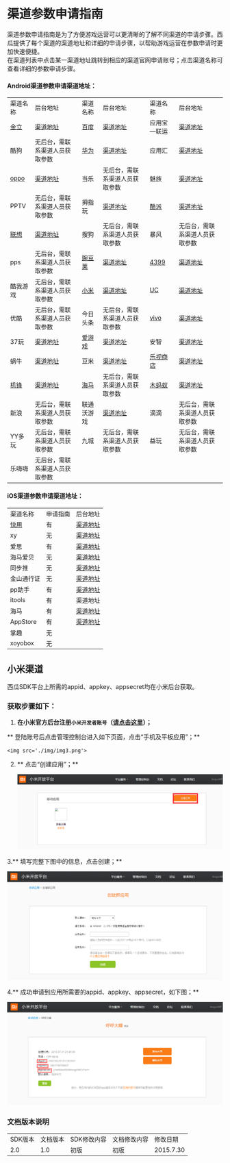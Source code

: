 # 渠道参数申请指南

渠道参数申请指南是为了方便游戏运营可以更清晰的了解不同渠道的申请步骤。西瓜提供了每个渠道的渠道地址和详细的申请步骤，以帮助游戏运营在参数申请时更加快速便捷。  
在渠道列表中点击某一渠道地址跳转到相应的渠道官网申请账号；点击渠道名称可查看详细的参数申请步骤。



#### Android渠道参数申请渠道地址：

<table>
 <tr>
	<td>渠道名称</td>
	<td>后台地址</td>
	<td>渠道名称</td>
	<td>后台地址</td>
	<td>渠道名称</td>
	<td>后台地址</td>
 </tr>
 <tr>
	<td><a href="./application/jinli.html" target="_blank">金立</td>
	<td><a href="http://dev.game.gionee.com/" target="_parent">渠道地址</a></td>
	<td><a href="./application/aiyouxi.html" target="_blank">百度</a></td>
	<td><a href="http://app.baidu.com" target="_parent">渠道地址</a></td>
	<td>应用宝—联运</td>
	<td><a href="http://open.qq.com/" target="_parent" title="http://open.qq.com/">渠道地址</a></td>
 </tr>
 <tr>
	<td>酷狗</td>
	<td>无后台，需联系渠道人员获取参数</td>
	<td><a href="./application/huawei.html" target="_blank">华为</a></td>
	<td><a href="http://developer.huawei.com/" target="_parent">渠道地址</a></td>
	<td>应用汇</td>
	<td><a href="http://dev.appchina.com/" target="_parent" title="http://dev.appchina.com/">渠道地址</a></td>
 </tr>
 <tr>
	<td><a href="./application/oppo.html" target="_blank">oppo</a></td>
	<td><a href="http://open.oppomobile.com/" target="_parent">渠道地址</a></td>
	<td>当乐</td>
	<td>无后台，需联系渠道人员获取参数</td>
	<td>魅族</td>
	<td><a href="https://member.meizu.com/" target="_parent" title="https://member.meizu.com/">渠道地址</a></td>
 </tr>
 <tr>
	<td>PPTV</td>
	<td>无后台，需联系渠道人员获取参数</td>
	<td>拇指玩</td>
	<td><a href="http://open.muzhiwan.com/" target="_parent">渠道地址</a></td>
	<td><a href="./application/kupai.html" target="_blank">酷派</td>
	<td><a href="http://appdev.coolyun.com/ylra/" target="_parent">渠道地址</a></td>
 </tr>
 <tr>
	<td><a href="./application/leshi.html" target="_blank">联想</a></td>
	<td><a href="https://passport.lenovo.com" target="_parent" title="https://passport.lenovo.com">渠道地址</a></td>
	<td>搜狗</td>
	<td>无后台，需联系渠道人员获取参数</td>
	<td>暴风</td>
	<td>无后台，需联系渠道人员获取参数</td>
 </tr>
 <tr>
	<td>pps</td>
	<td>无后台，需联系渠道人员获取参数</td>
	<td><a href="./application/wandoujia.html" target="_blank">豌豆荚</a></td>
	<td><a href="http://open.wandoujia.com/home" target="_parent">渠道地址</a></td>
	<td><a href="./application/4399.html" target="_blank">4399</a></td>
	<td><a href="http://opensj.4399api.net" target="_parent">渠道地址</a></td>
 </tr>
 <tr>
	<td>酷我游戏</td>
	<td>无后台，需联系渠道人员获取参数</td>
	<td><a href="#xiaomi">小米</a></td>
	<td><a href="https://account.xiaomi.com" target="_parent">渠道地址</a></td>
	<td><a href="./application/uc.html" target="_blank">UC</a></td>
	<td><a href="http://game.open.uc.cn/" target="_parent">渠道地址</a></td>
 </tr>
 <tr>
	<td>优酷</td>
	<td>无后台，需联系渠道人员获取参数</td>
	<td>今日头条</td>
	<td>无后台，需联系渠道人员获取参数</td>
	<td><a href="./application/vivo.html" target="_blank">vivo</a></td>
	<td><a href="https://developer.vivo.com.cn/" target="_parent">渠道地址</a></td>
 </tr>
 <tr>
	<td>37玩</td>
	<td><a href="http://my.37.com/" target="_parent" title="http://my.37.com/">渠道地址</a></td>
	<td><a href="./application/aiyouxi.html" target="_blank">爱游戏</a></td>
	<td><a href="http://open.play.cn/dev/" target="_parent">渠道地址</a></td>
	<td>安智</td>
	<td><a href="http://dev.anzhi.com/" target="_parent">渠道地址</a></td>
 </tr>
 <tr>
	<td>蜗牛</td>
	<td><a href="http://dev.snail.com/" target="_parent" title="http://dev.snail.com/">渠道地址</a></td>
	<td>豆米</td>
	<td><a href="http://www.doumi.cn" target="_parent" title="http://www.doumi.cn">渠道地址</a></td>
	<td><a href="./application/leshi.html" target="_blank">乐视商店</a></td>
	<td><a href="http://open.letv.com" target="_parent">渠道地址</a></td>
 </tr>
 <tr>
	<td><a href="./application/jifeng.html" target="_blank">机锋</a></td>
	<td><a href="http://dev.gfan.com/" target="_parent" title="http://dev.gfan.com/">渠道地址</a></td>
	<td><a href="./application/haima.html" target="_blank">海马</td>
	<td>无后台，需联系渠道人员获取参数</td>
	<td><a href="./application/mumayi.html" target="_blank">木蚂蚁</td>
	<td><a href="http://dev.mumayi.com/" target="_parent" title="http://dev.mumayi.com/">渠道地址</a></td>
 </tr>
 <tr>
	<td>新浪</td>
	<td>无后台，需联系渠道人员获取参数</td>
	<td>联通沃游戏</td>
	<td><a href="http://dev.wo.com.cn/" target="_parent" title="http://dev.wo.com.cn/">渠道地址</a></td>
	<td>滴滴</td>
	<td>无后台，需联系渠道人员获取参数</td>
 </tr>
 <tr>
	<td>YY多玩</td>
	<td>无后台，需联系渠道人员获取参数</td>
	<td>九城</td>
	<td>无后台，需联系渠道人员获取参数</td>
	<td>益玩</td>
	<td>无后台，需联系渠道人员获取参数</td>
 </tr>
 <tr>
	<td>乐嗨嗨</td>
	<td>无后台，需联系渠道人员获取参数</td>
	<td></td>
 </tr>
</table>





#### iOS渠道参数申请渠道地址：

<table>
 <tr>
	<td>渠道名称</td>
	<td>申请指南</td>
	<td>后台地址</td>
 </tr>
 <tr>
	<td><a href="./application/kuaiyong.html" target="_blank">快用</td>
	<td>有</td>
	<td><a href="http://shoulu.7659.com" target="_parent">渠道地址</a></td>
 </tr>
 <tr>
	<td>xy</td>
	<td>无</td>
	<td><a href="http://dev.xyzs.com" target="_parent">渠道地址</a></td>
 </tr>
 <tr>
	<td>爱思</td>
	<td>有</td>
	<td><a href="http://dev.i4.cn" target="_parent">渠道地址</a></td>
 </tr>
 <tr>
	<td>海马爱贝</td>
	<td>无</td>
	<td><a href="http://www.iapppay.com" target="_parent">渠道地址</a></td>
 </tr>
 <tr>
	<td>同步推</td>
	<td>无</td>
	<td><a href="http://dev.tongbu.com/game/" target="_parent">渠道地址</a></td>
 </tr>
 <tr>
	<td>金山通行证</td>
	<td>无</td>
	<td><a href="http://www.xgsdk.com:18080/" target="_parent">渠道地址</a></td>
 </tr>
 <tr>
	<td>pp助手</td>
	<td>有</td>
	<td><a href="http://pay.25pp.com" target="_parent" title="http://pay.25pp.com">渠道地址</a></td>
 </tr>
 <tr>
	<td>itools</td>
	<td>有</td>
	<td>渠道地址</a></td>
 </tr>
 <tr>
	<td>海马</td>
	<td>有</td>
	<td><a href="http://pay.haima.me" target="_parent" title="http://pay.haima.me  ">渠道地址</a></td>
 </tr>
 <tr>
	<td>AppStore</td>
	<td>有</td>
	<td><a href="https://itunesconnect.apple.com" target="_parent" title="https://itunesconnect.apple.com">渠道地址</a></td>
 </tr>
 <tr>
	<td>掌趣</td>
	<td>无</td>
	<td></td>
 </tr>
 <tr>
	<td>xoyobox</td>
	<td>无</td>
	<td></td>
 </tr>
</table>

<a id="xiaomi"></a>

## 小米渠道

西瓜SDK平台上所需的appid、appkey、appsecret均在小米后台获取。

### 获取步骤如下：

1. **在小米官方后台注册`小米开发者账号`（<a href="http://dev.xiaomi.com">请点击这里</a>）；**

 ** 登陆账号后点击管理控制台进入如下页面，点击“手机及平板应用”；**

    <img src='./img/img3.png'>

2. ** 点击“创建应用”；**

    <img src='./img/img4.png'>

3.** 填写完整下图中的信息，点击创建；**

  <img src='./img/img5.png'>

4.** 成功申请到应用所需要的appid、appkey、appsecret，如下图；**

  <img src='./img/img6.png'>






### 文档版本说明
<table >
<tr>
<td >SDK版本</td><td>文档版本</td> <td>SDK修改内容</td> <td>文档修改内容</td> <td>修改日期</td>  
</tr>
<tr>
<td>2.0 </td><td>1.0</td> <td>初版</td> <td>初版</td> <td>2015.7.30</td>
</tr>
</table>
